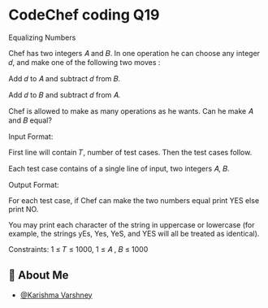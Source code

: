 
# CodeChef coding Q19

Equalizing Numbers

Chef has two integers 
𝐴 and 
𝐵. In one operation he can choose any integer 
𝑑, and make one of the following two moves :

Add 
𝑑 to 
𝐴 and subtract 
𝑑 from 
𝐵.

Add 
𝑑 to 
𝐵 and subtract 
𝑑 from 
𝐴.

Chef is allowed to make as many operations as he wants. Can he make 
𝐴 and 
𝐵 equal?

Input Format:

First line will contain 
𝑇, number of test cases. Then the test cases follow.

Each test case contains of a single line of input, two integers 
𝐴,
𝐵.

Output Format:

For each test case, if Chef can make the two numbers equal print YES else print NO.

You may print each character of the string in uppercase or lowercase (for example, the strings yEs, Yes, YeS, and YES will all be treated as identical).

Constraints:
1
≤
𝑇
≤
1000,
1
≤
𝐴
,
𝐵
≤
1000


## 🚀 About Me

- [@Karishma Varshney](https://github.com/Karishma-Varshney)
